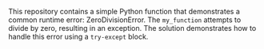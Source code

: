 This repository contains a simple Python function that demonstrates a common runtime error: ZeroDivisionError.  The `my_function` attempts to divide by zero, resulting in an exception.  The solution demonstrates how to handle this error using a `try-except` block.